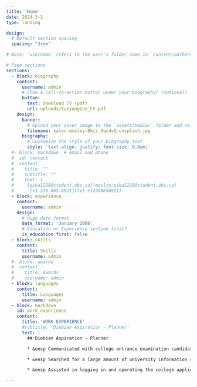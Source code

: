 ```yaml
---
title: 'Home'
date: 2024-3-1
type: landing

design:
  # Default section spacing
  spacing: "3rem"

# Note: `username` refers to the user's folder name in `content/authors/`

# Page sections
sections:
  - block: biography
    content:
      username: admin
      # Show a call-to-action button under your biography? (optional)
      button:
        text: Download CV (pdf)
        url: uploads/YueyangGuo_CV.pdf
    design:
      banner:
        # Upload your cover image to the `assets/media/` folder and reference it here
        filename: kalen-emsley-Bkci_8qcdvQ-unsplash.jpg
      biography:
        # Customize the style of your biography text
        style: 'text-align: justify; font-size: 0.8em;'
  #- block: markdown  # email and phone
  #  id: contact
  #  content:
  #    title: ""
  #    subtitle: ""
  #    text: |
  #     [pika1218@student.ubc.ca](mailto:pika1218@student.ubc.ca)   
  #      [+1 236.865.6921](tel:+12368656921)
  - block: experience
    content:
      username: admin
    design:
      # Hugo date format
      date_format: 'January 2006'
      # Education or Experience section first?
      is_education_first: false
  - block: skills
    content:
      title: Skills
      username: admin
  #- block: awards
  #  content:
  #    title: Awards
  #    username: admin
  - block: languages
    content:
      title: Languages
      username: admin
  - block: markdown
    id: work_experience
    content: 
      title: 'WORK EXPERIENCE'
      #subtitle: 'Diebian Aspiration - Planner'
      text: |
        ## Diebian Aspiration - Planner

        * &ensp Communicated with college entrance examination candidates and helped establish the future career development plan.

        * &ensp Searched for a large amount of university information suitable for the students such as ranking, location and enrollment score, etc.

        * &ensp Assisted in logging in and operating the college application system.

---
```

